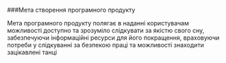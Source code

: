 ###Мета створення програмного продукту

Мета програмного продукту полягає в наданні користувачам можливості доступно та зрозуміло слідкувати за якістю свого сну, забезпечуючи інформаційні ресурси для його покращення, враховуючи потреби у слідкуванні за безпекою праці та можливості знаходити зацікавлені танці
